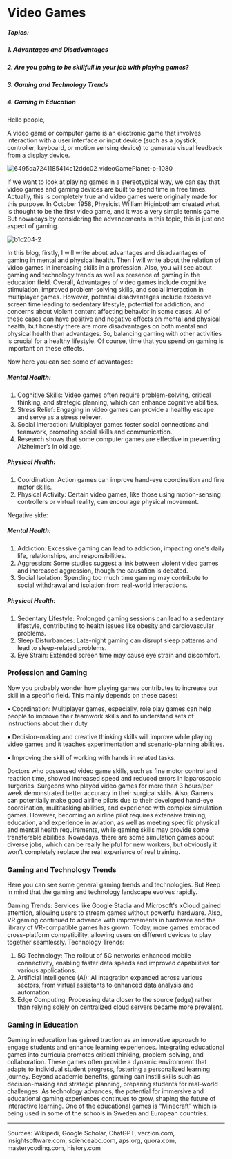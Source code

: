# Video Games

##### Topics:

##### 1. Advantages and Disadvantages 
##### 2. Are you going to be skillfull in your job with playing games?
##### 3. Gaming and Technology Trends
##### 4. Gaming in Education

Hello people,

A video game or computer game is an electronic game that involves interaction with a user interface or input device (such as a joystick, controller, keyboard, or motion sensing device) to generate visual feedback from a display device.

![6495da7241185414c12ddc02_videoGamePlanet-p-1080](https://github.com/23W-GBAC/SinaNajafi1/assets/148863702/21077801-1d79-4af7-9025-2f251c14f30d)

If we want to look at playing games in a stereotypical way, we can say that video games and gaming devices are built to spend time in free times. Actually, this is completely true and video games were originally made for this purpose. In October 1958, Physicist William Higinbotham created what is thought to be the first video game, and it was a very simple tennis game. But nowadays by considering the advancements in this topic, this is just one aspect of gaming.

![b1c204-2](https://github.com/23W-GBAC/SinaNajafi1/assets/148863702/2036a787-92b1-436f-9910-349b9212089d)


In this blog, firstly, I will write about advantages and disadvantages of gaming in mental and physical health. Then I will write about the relation of video games in increasing skills in a profession. Also, you will see about gaming and technology trends as well as presence of gaming in the education field.
Overall, Advantages of video games include cognitive stimulation, improved problem-solving skills, and social interaction in multiplayer games. However, potential disadvantages include excessive screen time leading to sedentary lifestyle, potential for addiction, and concerns about violent content affecting behavior in some cases. All of these cases can have positive and negative effects on mental and physical health, but honestly there are more disadvantages on both mental and physical health than advantages. So, balancing gaming with other activities is crucial for a healthy lifestyle. Of course, time that you spend on gaming is important on these effects.

Now here you can see some of advantages:

##### Mental Health:
1. Cognitive Skills: Video games often require problem-solving, critical thinking, and strategic planning, which can enhance cognitive abilities.
2. Stress Relief: Engaging in video games can provide a healthy escape and serve as a stress reliever.
3. Social Interaction: Multiplayer games foster social connections and teamwork, promoting social skills and communication.
4. Research shows that some computer games are effective in preventing Alzheimer’s in old age. 

##### Physical Health:
1. Coordination: Action games can improve hand-eye coordination and fine motor skills.
2. Physical Activity: Certain video games, like those using motion-sensing controllers or virtual reality, can encourage physical movement.
   
Negative side:
##### Mental Health:
1. Addiction: Excessive gaming can lead to addiction, impacting one's daily life, relationships, and responsibilities.
2. Aggression: Some studies suggest a link between violent video games and increased aggression, though the causation is debated.
3. Social Isolation: Spending too much time gaming may contribute to social withdrawal and isolation from real-world interactions.

##### Physical Health:
1. Sedentary Lifestyle: Prolonged gaming sessions can lead to a sedentary lifestyle, contributing to health issues like obesity and cardiovascular problems.
2. Sleep Disturbances: Late-night gaming can disrupt sleep patterns and lead to sleep-related problems.
3. Eye Strain: Extended screen time may cause eye strain and discomfort.
   
### Profession and Gaming
Now you probably wonder how playing games contributes to increase our skill in a specific field. This mainly depends on these cases:

•	Coordination: Multiplayer games, especially, role play games can help people to improve their teamwork skills and to understand sets of instructions about their duty.

•	Decision-making and creative thinking skills will improve while playing video games and it teaches experimentation and scenario-planning abilities.

•	Improving the skill of working with hands in related tasks.

Doctors who possessed video game skills, such as fine motor control and reaction time, showed increased speed and reduced errors in laparoscopic surgeries. Surgeons who played video games for more than 3 hours/per week demonstrated better accuracy in their surgical skills. Also, Gamers can potentially make good airline pilots due to their developed hand-eye coordination, multitasking abilities, and experience with complex simulation games. However, becoming an airline pilot requires extensive training, education, and experience in aviation, as well as meeting specific physical and mental health requirements, while gaming skills may provide some transferable abilities. Nowadays, there are some simulation games about diverse jobs, which can be really helpful for new workers, but obviously it won’t completely replace the real experience of real training.

### Gaming and Technology Trends

Here you can see some general gaming trends and technologies. But Keep in mind that the gaming and technology landscape evolves rapidly.

Gaming Trends:
Services like Google Stadia and Microsoft's xCloud gained attention, allowing users to stream games without powerful hardware. Also, VR gaming continued to advance with improvements in hardware and the library of VR-compatible games has grown. Today, more games embraced cross-platform compatibility, allowing users on different devices to play together seamlessly.
Technology Trends:
1. 5G Technology: The rollout of 5G networks enhanced mobile connectivity, enabling faster data speeds and improved capabilities for various applications.
2. Artificial Intelligence (AI): AI integration expanded across various sectors, from virtual assistants to enhanced data analysis and automation.
3. Edge Computing: Processing data closer to the source (edge) rather than relying solely on centralized cloud servers became more prevalent.
   
### Gaming in Education

Gaming in education has gained traction as an innovative approach to engage students and enhance learning experiences. Integrating educational games into curricula promotes critical thinking, problem-solving, and collaboration. These games often provide a dynamic environment that adapts to individual student progress, fostering a personalized learning journey. Beyond academic benefits, gaming can instill skills such as decision-making and strategic planning, preparing students for real-world challenges. As technology advances, the potential for immersive and educational gaming experiences continues to grow, shaping the future of interactive learning. One of the educational games is “Minecraft” which is being used in some of the schools in Sweden and European countries.

-------------------------------------------------------------------------------------------------------------------------------------------------------------------

Sources: Wikipedi, Google Scholar, ChatGPT, verzion.com, insightsoftware.com, scienceabc.com, aps.org, quora.com, masterycoding.com, history.com

